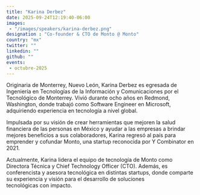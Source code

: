 ```yaml
---
title: "Karina Derbez"
date: 2025-09-24T12:19:40-06:00
images: 
 - "/images/speakers/karina-derbez.png"
designation : "Co-founder & CTO de Monto @ Monto"
country: "mx"
twitter: ""
linkedin: ""
github: ""
events: 
 - octubre-2025
---
```


Originaria de Monterrey, Nuevo León, Karina Derbez es egresada de Ingeniería en Tecnologías de la Información y Comunicaciones por el Tecnológico de Monterrey. Vivió durante ocho años en Redmond, Washington, donde trabajó como Software Engineer en Microsoft, adquiriendo experiencia en tecnología a nivel global.

Impulsada por su visión de crear herramientas que mejoren la salud financiera de las personas en México y ayudar a las empresas a brindar mejores beneficios a sus colaboradores, Karina regresó al país para emprender y cofundar Monto, una startup reconocida por Y Combinator en 2021.

Actualmente, Karina lidera el equipo de tecnología de Monto como Directora Técnica y Chief Technology Officer (CTO). Además, es conferencista y asesora tecnológica en distintas startups, donde comparte su experiencia y visión para el desarrollo de soluciones tecnológicas con impacto.